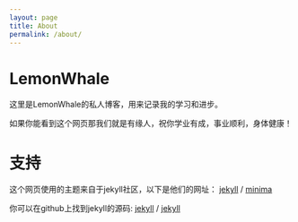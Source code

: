 ```yaml
---
layout: page
title: About
permalink: /about/
---
```

# LemonWhale
这里是LemonWhale的私人博客，用来记录我的学习和进步。

如果你能看到这个网页那我们就是有缘人，祝你学业有成，事业顺利，身体健康！


# 支持
这个网页使用的主题来自于jekyll社区，以下是他们的网址：
[jekyll][jekyll-organization] /
[minima](https://github.com/jekyll/minima)

你可以在github上找到jekyll的源码:
[jekyll][jekyll-organization] /
[jekyll](https://github.com/jekyll/jekyll)


[jekyll-organization]: https://github.com/jekyll
